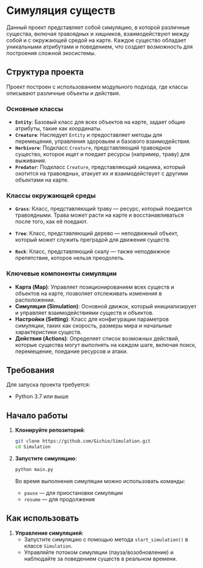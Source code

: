 # Симуляция существ

Данный проект представляет собой симуляцию, в которой различные существа, включая травоядных и хищников, взаимодействуют между собой и с окружающей средой на карте. Каждое существо обладает уникальными атрибутами и поведением, что создает возможность для построения сложной экосистемы.

## Структура проекта

Проект построен с использованием модульного подхода, где классы описывают различные объекты и действия.

### Основные классы

- **`Entity`**: Базовый класс для всех объектов на карте, задает общие атрибуты, такие как координаты.
- **`Creature`**: Наследует `Entity` и предоставляет методы для перемещения, управления здоровьем и базового взаимодействия.
- **`Herbivore`**: Подкласс `Creature`, представляющий травоядное существо, которое ищет и поедает ресурсы (например, траву) для выживания.
- **`Predator`**: Подкласс `Creature`, представляющий хищника, который охотится на травоядных, атакует их и взаимодействует с другими объектами на карте.

### Классы окружающей среды

- **`Grass`**: Класс, представляющий траву — ресурс, который поедается травоядными. Трава может расти на карте и восстанавливаться после того, как её поедают.

- **`Tree`**: Класс, представляющий дерево — неподвижный объект, который может служить преградой для движения существ.

- **`Rock`**: Класс, представляющий скалу — также неподвижное препятствие, которое нельзя преодолеть.

### Ключевые компоненты симуляции

- **Карта (Map)**: Управляет позиционированием всех существ и объектов на карте, позволяет отслеживать изменения в расположении.
- **Симуляция (Simulation)**: Основной движок, который инициализирует и управляет взаимодействиями существ и объектов.
- **Настройки (Setting)**: Класс для конфигурации параметров симуляции, таких как скорость, размеры мира и начальные характеристики существ.
- **Действия (Actions)**: Определяет список возможных действий, которые существа могут выполнять на каждом шаге, включая поиск, перемещение, поедание ресурсов и атаки.

## Требования

Для запуска проекта требуется:
- Python 3.7 или выше

## Начало работы

1. **Клонируйте репозиторий**:
    ```bash
    git clone https://github.com/Gichie/Simulation.git
    cd Simulation
    ```

2. **Запустите симуляцию**:
    ```bash
    python main.py
    ```

   Во время выполнения симуляции можно использовать команды:
   - `pause` — для приостановки симуляции
   - `resume` — для продолжения

## Как использовать

1. **Управление симуляцией**:
    - Запустите симуляцию с помощью метода `start_simulation()` в классе `Simulation`.
    - Управляйте потоком симуляции (пауза/возобновление) и наблюдайте за поведением существ в реальном времени.
